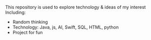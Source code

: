 This repository is used to explore technology & ideas of my interest
Including:
- Random thinking
- Technology: Java, js, AI, Swift, SQL, HTML, python
- Project for fun
